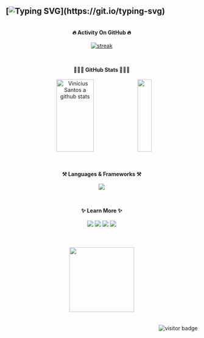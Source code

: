 ## [![Typing SVG](https://readme-typing-svg.herokuapp.com/?color=c4c4c4&size=35&center=true&vCenter=true&width=1000&lines=Hello+World!+My+name+is+Vinícius+Santos.)](https://git.io/typing-svg)

<div align="center"><br/>
  <span><b>🔥 Activity On GitHub 🔥</b></span><br/><br/>
  <a href="https://github.com/itvinl">      
    <img title="stats" alt="streak" src="https://github-readme-streak-stats.herokuapp.com?user=itvinl&theme=dark&hide_border=true&card_width=440&ring=FFF5F5&border=FFF5F5&currStreakNum=FFF5F5&fire=FFF5F5&sideLabels=FFF5F5&currStreakLabel=FFF5F5&background=0D1117&stroke=FFF5F5" alt="GitHub Streak"/>
  </a> 
</div>

##

<div align="center"><br/>
  <span><b>👨🏻‍💻 GitHub Stats 👨🏻‍💻</b></span><br/><br/>
  <img width="44%" height="190px" src="https://github-readme-stats.vercel.app/api?username=itvinl&show_icons=true&count_private=true&hide_border=false&title_color=fff&icon_color=fff&rank_icon=github&text_color=e9e9e9&bg_color=0D1117" alt="Vinícius Santos a github stats"/> 
  
  <img width="27%" height="190px" src="https://github-readme-stats.vercel.app/api/top-langs/?username=itvinl&langs_count=8&hide_border=false&title_color=fff&text_color=fff&bg_color=0D1117"/>
</div>

##

<div style="display: inline_block" align="center"><br/>
  <span><b>⚒️ Languages & Frameworks ⚒️</b></span></br></br>
  <a href="https://skillicons.dev">
    <img src="https://skillicons.dev/icons?i=html,css,js,ts,python,nodejs,bootstrap,jquery,react,vite,tailwind,django&perline=6"/>
  </a>
</div>

 ##
 
<div align="center"><br/>
  <span><b>✨ Learn More ✨</b></span><br/><br/>
  <a href = "mailto:vinysantos190@gmail.com" target="_blank"><img src="https://img.shields.io/badge/-Gmail-%23333?style=for-the-badge&logo=gmail&logoColor=white"></a>
  <a href="https://www.linkedin.com/in/itvinl" target="_blank"><img src="https://img.shields.io/badge/-LinkedIn-%230077B5?style=for-the-badge&logo=linkedin&logoColor=white" target="_blank"></a>
  <a href="https://www.figma.com/@itvinl" target="_blank"><img src="https://img.shields.io/badge/Figma-F24E1E?style=for-the-badge&logo=figma&logoColor=white"></a>
  <a href="https://bit.ly/MyPersonalPortfolio_" target="_blank"><img src="https://img.shields.io/badge/Portfolio-232938?style=for-the-badge&logo=todoist&logoColor=white" target="_blank" /></a>
</div><br/><br/><br/>

<div align="center">
  <a href="https://bit.ly/MyPersonalPortfolio_"><img src="https://github.com/user-attachments/assets/450b364c-0e03-4d59-a3f3-749728ed7a6e" width="170px"></a>
</div><br/>

<div align="right"><br/>
  <img src="https://visitor-badge.laobi.icu/badge?page_id=itvinl.visitor-badge&left_color=%23191e28&right_color=%23191e28&left_text=Visitors&format=true" alt="visitor badge"/>
</div>
